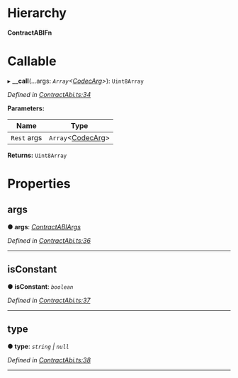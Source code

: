 

# Hierarchy

**ContractABIFn**

# Callable
▸ **__call**(...args: *`Array`<[CodecArg](../modules/_types_.md#codecarg)>*): `Uint8Array`

*Defined in [ContractAbi.ts:34](https://github.com/polkadot-js/api/blob/7b04ea0/packages/types/src/ContractAbi.ts#L34)*

**Parameters:**

| Name | Type |
| ------ | ------ |
| `Rest` args | `Array`<[CodecArg](../modules/_types_.md#codecarg)> |

**Returns:** `Uint8Array`

# Properties

<a id="args"></a>

##  args

**● args**: *[ContractABIArgs](../modules/_contractabi_.md#contractabiargs)*

*Defined in [ContractAbi.ts:36](https://github.com/polkadot-js/api/blob/7b04ea0/packages/types/src/ContractAbi.ts#L36)*

___
<a id="isconstant"></a>

##  isConstant

**● isConstant**: *`boolean`*

*Defined in [ContractAbi.ts:37](https://github.com/polkadot-js/api/blob/7b04ea0/packages/types/src/ContractAbi.ts#L37)*

___
<a id="type"></a>

##  type

**● type**: *`string` \| `null`*

*Defined in [ContractAbi.ts:38](https://github.com/polkadot-js/api/blob/7b04ea0/packages/types/src/ContractAbi.ts#L38)*

___

